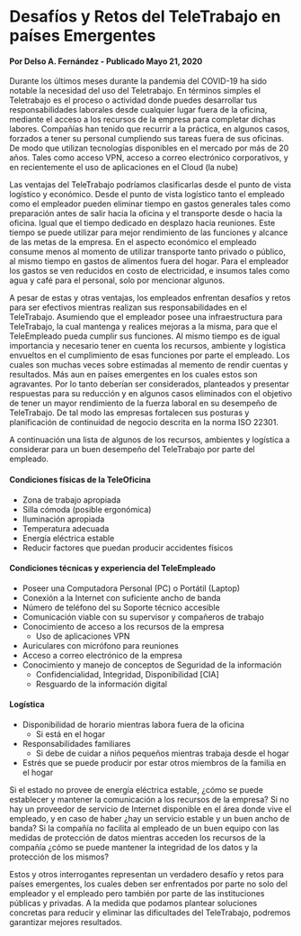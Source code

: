 # Desafíos y Retos del TeleTrabajo en países Emergentes
#### Por Delso A. Fernández - Publicado Mayo 21, 2020

Durante los últimos meses durante la pandemia del COVID-19 ha sido notable la necesidad del uso del Teletrabajo. En términos simples el Teletrabajo es el proceso o actividad donde puedes desarrollar tus responsabilidades laborales desde cualquier lugar fuera de la oficina, mediante el acceso a los recursos de la empresa para completar dichas labores. Compañías han tenido que recurrir a la práctica, en algunos casos, forzados a tener su personal cumpliendo sus tareas fuera de sus oficinas. De modo que utilizan tecnologías disponibles en el mercado por más de 20 años. Tales como acceso VPN, acceso a correo electrónico corporativos, y en recientemente el uso de aplicaciones en el Cloud (la nube)

Las ventajas del TeleTrabajo podríamos clasificarlas desde el punto de vista logístico y económico. Desde el punto de vista logístico tanto el empleado como el empleador pueden eliminar tiempo en gastos generales tales como preparación antes de salir hacia la oficina y el transporte desde o hacia la oficina. Igual que el tiempo dedicado en desplazo hacia reuniones. Este tiempo se puede utilizar para mejor rendimiento de las funciones y alcance de las metas de la empresa. En el aspecto económico el empleado consume menos al momento de utilizar transporte tanto privado o público, al mismo tiempo en gastos de alimentos fuera del hogar. Para el empleador los gastos se ven reducidos en costo de electricidad, e insumos tales como agua y café para el personal, solo por mencionar algunos.

A pesar de estas y otras ventajas, los empleados enfrentan desafíos y retos para ser efectivos mientras realizan sus responsabilidades en el TeleTrabajo. Asumiendo que el empleador posee una infraestructura para TeleTrabajo, la cual mantenga y realices mejoras a la misma, para que el TeleEmpleado pueda cumplir sus funciones. Al mismo tiempo es de igual importancia y necesario tener en cuenta los recursos, ambiente y logística envueltos en el cumplimiento de esas funciones por parte el empleado. Los cuales son muchas veces sobre estimadas al memento de rendir cuentas y resultados. Más aun en países emergentes en los cuales estos son agravantes. Por lo tanto deberían ser considerados, planteados y presentar respuestas para su reducción y en algunos casos eliminados con el objetivo de tener un mayor rendimiento de la fuerza laboral en su desempeño de TeleTrabajo. De tal modo las empresas fortalecen sus posturas y planificación de continuidad de negocio descrita en la norma ISO 22301.

A continuación una lista de algunos de los recursos, ambientes y logística a considerar para un buen desempeño del TeleTrabajo por parte del empleado.

#### Condiciones físicas de la TeleOficina
  * Zona de trabajo apropiada
  * Silla cómoda (posible ergonómica)
  * Iluminación apropiada
  * Temperatura adecuada
  * Energía eléctrica estable
  * Reducir factores que puedan producir accidentes físicos

#### Condiciones técnicas y experiencia del TeleEmpleado
  * Poseer una Computadora Personal (PC) o Portátil (Laptop)
  * Conexión a la Internet con suficiente ancho de banda
  * Número de teléfono del su Soporte técnico accesible
  * Comunicación viable con su supervisor y compañeros de trabajo
  * Conocimiento de acceso a los recursos de la empresa
    * Uso de aplicaciones VPN
  * Auriculares con micrófono para reuniones
  * Acceso a correo electrónico de la empresa
  * Conocimiento y manejo de conceptos de Seguridad de la información
    * Confidencialidad, Integridad, Disponibilidad [CIA]
    * Resguardo de la información digital

#### Logística
  * Disponibilidad de horario mientras labora fuera de la oficina
    * Si está en el hogar
  * Responsabilidades familiares
    * Si debe de cuidar a niños pequeños mientras trabaja desde el hogar
  * Estrés que se puede producir por estar otros miembros de la familia en el hogar


Si el estado no provee de energía eléctrica estable, ¿cómo se puede establecer y mantener la comunicación a los recursos de la empresa? Si no hay un proveedor de servicio de Internet disponible en el área donde vive el empleado, y en caso de haber ¿hay un servicio estable y un buen ancho de banda? Si la compañía no facilita al empleado de un buen equipo con las medidas de protección de datos mientras acceden los recursos de la compañía ¿cómo se puede mantener la integridad de los datos y la protección de los mismos? 

Estos y otros interrogantes representan un verdadero desafío y retos para países emergentes, los cuales deben ser enfrentados por parte no solo del empleador y el empleado pero también por parte de las instituciones públicas y privadas. A la medida que podamos plantear soluciones concretas para reducir y eliminar las dificultades del TeleTrabajo, podremos garantizar mejores resultados. 






